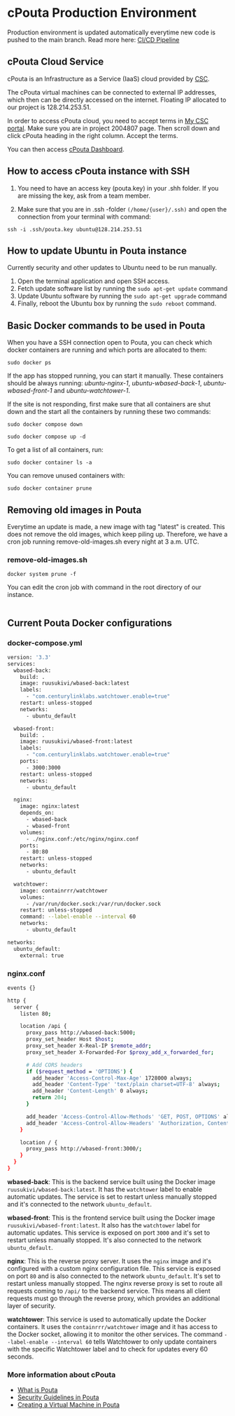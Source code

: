 # cPouta Production Environment

Production environment is updated automatically everytime new code is pushed to the main branch.
Read more here: [CI/CD Pipeline](/docs/ci-cd.md)

## cPouta Cloud Service

cPouta is an Infrastructure as a Service (IaaS) cloud provided by [CSC](https://www.csc.fi/).

The cPouta virtual machines can be connected to external IP addresses, which then can be directly accessed on the internet. Floating IP allocated to our project is 128.214.253.51.

In order to access cPouta cloud, you need to accept terms in [My CSC portal](https://my.csc.fi/projects/2004807). Make sure you are in project 2004807 page. Then scroll down and click cPouta heading in the right column. Accept the terms.

You can then access [cPouta Dashboard](https://pouta.csc.fi/dashboard/project/instances/).

## How to access cPouta instance with SSH

1. You need to have an access key (pouta.key) in your .shh folder. If you are missing the key, ask from a team member. 

2. Make sure that you are in .ssh -folder  `(/home/{user}/.ssh)` and open the connection from your terminal with command:

`ssh -i .ssh/pouta.key ubuntu@128.214.253.51`


## How to update Ubuntu in Pouta instance

Currently security and other updates to Ubuntu need to be run manually. 

1. Open the terminal application and open SSH access.
2. Fetch update software list by running the `sudo apt-get update` command
3. Update Ubuntu software by running the `sudo apt-get upgrade` command
4. Finally, reboot the Ubuntu box by running the `sudo reboot` command.


## Basic Docker commands to be used in Pouta

When you have a SSH connection open to Pouta, you can check which docker containers are running and which ports are allocated to them:

`sudo docker ps`

If the app has stopped running, you can start it manually. These containers should be always running: 
*ubuntu-nginx-1*, *ubuntu-wbased-back-1*, *ubuntu-wbased-front-1* and *ubuntu-watchtower-1*.  

If the site is not responding, first make sure that all containers are shut down and the start all the containers by running these two commands:

`sudo docker compose down`

`sudo docker compose up -d`

To get a list of all containers, run:

`sudo docker container ls -a`

You can remove unused containers with:

`sudo docker container prune`

## Removing old images in Pouta

Everytime an update is made, a new image with tag "latest" is created. This does not remove the old images, which keep piling up. Therefore, we have a cron job running remove-old-images.sh every night at 3 a.m. UTC. 

### remove-old-images.sh
```#!/bin/bash
docker system prune -f
```
You can edit the cron job with command in the root directory of our instance.
```crontab -e
```

## Current Pouta Docker configurations

### docker-compose.yml
```bash
version: '3.3'
services:
  wbased-back:
    build: .
    image: ruusukivi/wbased-back:latest
    labels:
      - "com.centurylinklabs.watchtower.enable=true"
    restart: unless-stopped
    networks:
      - ubuntu_default

  wbased-front:
    build: .
    image: ruusukivi/wbased-front:latest
    labels:
      - "com.centurylinklabs.watchtower.enable=true"
    ports:
      - 3000:3000
    restart: unless-stopped
    networks:
      - ubuntu_default

  nginx:
    image: nginx:latest
    depends_on:
      - wbased-back
      - wbased-front
    volumes:
      - ./nginx.conf:/etc/nginx/nginx.conf
    ports:
      - 80:80
    restart: unless-stopped
    networks:
      - ubuntu_default

  watchtower:
    image: containrrr/watchtower
    volumes:
      - /var/run/docker.sock:/var/run/docker.sock
    restart: unless-stopped
    command: --label-enable --interval 60
    networks:
      - ubuntu_default

networks:
  ubuntu_default:
    external: true
```

### nginx.conf
```bash
events {}

http {
  server {
    listen 80;

    location /api {
      proxy_pass http://wbased-back:5000;
      proxy_set_header Host $host;
      proxy_set_header X-Real-IP $remote_addr;
      proxy_set_header X-Forwarded-For $proxy_add_x_forwarded_for;

      # Add CORS headers
      if ($request_method = 'OPTIONS') {
        add_header 'Access-Control-Max-Age' 1728000 always;
        add_header 'Content-Type' 'text/plain charset=UTF-8' always;
        add_header 'Content-Length' 0 always;
        return 204;
      }

      add_header 'Access-Control-Allow-Methods' 'GET, POST, OPTIONS' always;
      add_header 'Access-Control-Allow-Headers' 'Authorization, Content-Type' always;
    }

    location / {
      proxy_pass http://wbased-front:3000/;
    }
  }
}

```
**wbased-back**: This is the backend service built using the Docker image `ruusukivi/wbased-back:latest`. It has the `watchtower` label to enable automatic updates. The service is set to restart unless manually stopped and it's connected to the network `ubuntu_default`.

**wbased-front**: This is the frontend service built using the Docker image `ruusukivi/wbased-front:latest`. It also has the `watchtower` label for automatic updates. This service is exposed on port `3000` and it's set to restart unless manually stopped. It's also connected to the network `ubuntu_default`.

**nginx**: This is the reverse proxy server. It uses the `nginx` image and it's configured with a custom nginx configuration file. This service is exposed on port `80` and is also connected to the network `ubuntu_default`. It's set to restart unless manually stopped. The nginx reverse proxy is set to route all requests coming to `/api/` to the backend service. This means all client requests must go through the reverse proxy, which provides an additional layer of security.

**watchtower**: This service is used to automatically update the Docker containers. It uses the `containrrr/watchtower` image and it has access to the Docker socket, allowing it to monitor the other services. The command `--label-enable --interval 60` tells Watchtower to only update containers with the specific Watchtower label and to check for updates every 60 seconds.


### More information about cPouta

* [What is Pouta](https://docs.csc.fi/cloud/pouta/pouta-what-is/)
* [Security Guidelines in Pouta](https://docs.csc.fi/cloud/pouta/pouta-what-is/)
* [Creating a Virtual Machine in Pouta](https://docs.csc.fi/cloud/pouta/launch-vm-from-web-gui/)

